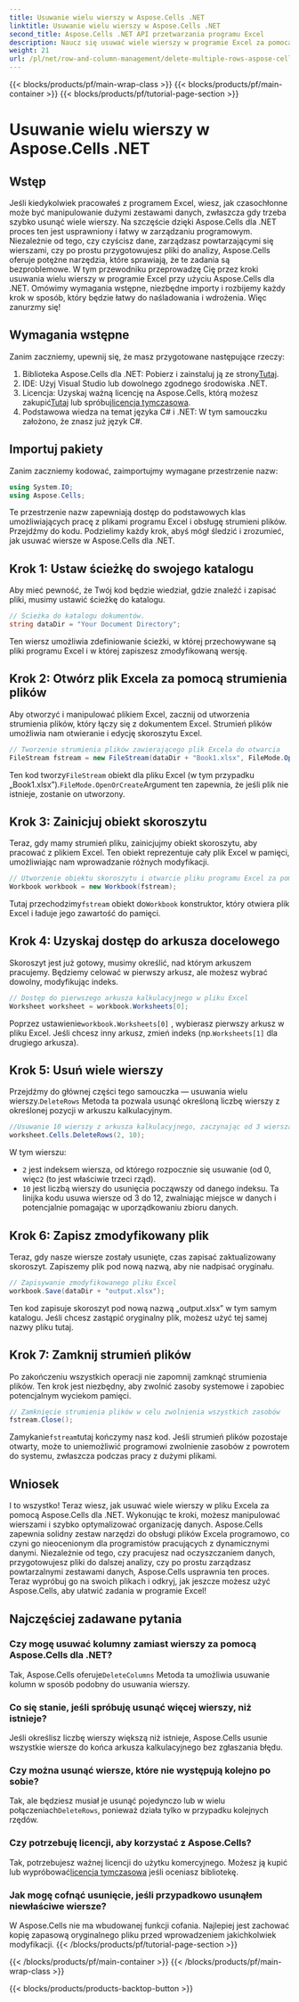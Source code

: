 ```yaml
---
title: Usuwanie wielu wierszy w Aspose.Cells .NET
linktitle: Usuwanie wielu wierszy w Aspose.Cells .NET
second_title: Aspose.Cells .NET API przetwarzania programu Excel
description: Naucz się usuwać wiele wierszy w programie Excel za pomocą Aspose.Cells dla .NET. Ten szczegółowy przewodnik krok po kroku obejmuje wymagania wstępne, przykłady kodowania i często zadawane pytania dla programistów.
weight: 21
url: /pl/net/row-and-column-management/delete-multiple-rows-aspose-cells/
---
```


{{< blocks/products/pf/main-wrap-class >}}
{{< blocks/products/pf/main-container >}}
{{< blocks/products/pf/tutorial-page-section >}}

# Usuwanie wielu wierszy w Aspose.Cells .NET

## Wstęp
Jeśli kiedykolwiek pracowałeś z programem Excel, wiesz, jak czasochłonne może być manipulowanie dużymi zestawami danych, zwłaszcza gdy trzeba szybko usunąć wiele wierszy. Na szczęście dzięki Aspose.Cells dla .NET proces ten jest usprawniony i łatwy w zarządzaniu programowym. Niezależnie od tego, czy czyścisz dane, zarządzasz powtarzającymi się wierszami, czy po prostu przygotowujesz pliki do analizy, Aspose.Cells oferuje potężne narzędzia, które sprawiają, że te zadania są bezproblemowe.
W tym przewodniku przeprowadzę Cię przez kroki usuwania wielu wierszy w programie Excel przy użyciu Aspose.Cells dla .NET. Omówimy wymagania wstępne, niezbędne importy i rozbijemy każdy krok w sposób, który będzie łatwy do naśladowania i wdrożenia. Więc zanurzmy się!
## Wymagania wstępne
Zanim zaczniemy, upewnij się, że masz przygotowane następujące rzeczy:
1.  Biblioteka Aspose.Cells dla .NET: Pobierz i zainstaluj ją ze strony[Tutaj](https://releases.aspose.com/cells/net/).
2. IDE: Użyj Visual Studio lub dowolnego zgodnego środowiska .NET.
3.  Licencja: Uzyskaj ważną licencję na Aspose.Cells, którą możesz zakupić[Tutaj](https://purchase.aspose.com/buy) lub spróbuj[licencja tymczasowa](https://purchase.aspose.com/temporary-license/).
4. Podstawowa wiedza na temat języka C# i .NET: W tym samouczku założono, że znasz już język C#.
## Importuj pakiety
Zanim zaczniemy kodować, zaimportujmy wymagane przestrzenie nazw:
```csharp
using System.IO;
using Aspose.Cells;
```
Te przestrzenie nazw zapewniają dostęp do podstawowych klas umożliwiających pracę z plikami programu Excel i obsługę strumieni plików.
Przejdźmy do kodu. Podzielimy każdy krok, abyś mógł śledzić i zrozumieć, jak usuwać wiersze w Aspose.Cells dla .NET.
## Krok 1: Ustaw ścieżkę do swojego katalogu
Aby mieć pewność, że Twój kod będzie wiedział, gdzie znaleźć i zapisać pliki, musimy ustawić ścieżkę do katalogu.
```csharp
// Ścieżka do katalogu dokumentów.
string dataDir = "Your Document Directory";
```
Ten wiersz umożliwia zdefiniowanie ścieżki, w której przechowywane są pliki programu Excel i w której zapiszesz zmodyfikowaną wersję.
## Krok 2: Otwórz plik Excela za pomocą strumienia plików
Aby otworzyć i manipulować plikiem Excel, zacznij od utworzenia strumienia plików, który łączy się z dokumentem Excel. Strumień plików umożliwia nam otwieranie i edycję skoroszytu Excel.
```csharp
// Tworzenie strumienia plików zawierającego plik Excela do otwarcia
FileStream fstream = new FileStream(dataDir + "Book1.xlsx", FileMode.OpenOrCreate);
```
 Ten kod tworzy`FileStream` obiekt dla pliku Excel (w tym przypadku „Book1.xlsx”).`FileMode.OpenOrCreate`Argument ten zapewnia, że jeśli plik nie istnieje, zostanie on utworzony.
## Krok 3: Zainicjuj obiekt skoroszytu
Teraz, gdy mamy strumień pliku, zainicjujmy obiekt skoroszytu, aby pracować z plikiem Excel. Ten obiekt reprezentuje cały plik Excel w pamięci, umożliwiając nam wprowadzanie różnych modyfikacji.
```csharp
// Utworzenie obiektu skoroszytu i otwarcie pliku programu Excel za pomocą strumienia plików
Workbook workbook = new Workbook(fstream);
```
 Tutaj przechodzimy`fstream` obiekt do`Workbook` konstruktor, który otwiera plik Excel i ładuje jego zawartość do pamięci.
## Krok 4: Uzyskaj dostęp do arkusza docelowego
Skoroszyt jest już gotowy, musimy określić, nad którym arkuszem pracujemy. Będziemy celować w pierwszy arkusz, ale możesz wybrać dowolny, modyfikując indeks.
```csharp
// Dostęp do pierwszego arkusza kalkulacyjnego w pliku Excel
Worksheet worksheet = workbook.Worksheets[0];
```
 Poprzez ustawienie`workbook.Worksheets[0]` , wybierasz pierwszy arkusz w pliku Excel. Jeśli chcesz inny arkusz, zmień indeks (np.`Worksheets[1]` dla drugiego arkusza).
## Krok 5: Usuń wiele wierszy
 Przejdźmy do głównej części tego samouczka — usuwania wielu wierszy.`DeleteRows` Metoda ta pozwala usunąć określoną liczbę wierszy z określonej pozycji w arkuszu kalkulacyjnym.
```csharp
//Usuwanie 10 wierszy z arkusza kalkulacyjnego, zaczynając od 3 wiersza
worksheet.Cells.DeleteRows(2, 10);
```
W tym wierszu:
- `2` jest indeksem wiersza, od którego rozpocznie się usuwanie (od 0, więc`2` (to jest właściwie trzeci rząd).
- `10` jest liczbą wierszy do usunięcia począwszy od danego indeksu.
Ta linijka kodu usuwa wiersze od 3 do 12, zwalniając miejsce w danych i potencjalnie pomagając w uporządkowaniu zbioru danych.
## Krok 6: Zapisz zmodyfikowany plik
Teraz, gdy nasze wiersze zostały usunięte, czas zapisać zaktualizowany skoroszyt. Zapiszemy plik pod nową nazwą, aby nie nadpisać oryginału.
```csharp
// Zapisywanie zmodyfikowanego pliku Excel
workbook.Save(dataDir + "output.xlsx");
```
Ten kod zapisuje skoroszyt pod nową nazwą „output.xlsx” w tym samym katalogu. Jeśli chcesz zastąpić oryginalny plik, możesz użyć tej samej nazwy pliku tutaj.
## Krok 7: Zamknij strumień plików
Po zakończeniu wszystkich operacji nie zapomnij zamknąć strumienia plików. Ten krok jest niezbędny, aby zwolnić zasoby systemowe i zapobiec potencjalnym wyciekom pamięci.
```csharp
// Zamknięcie strumienia plików w celu zwolnienia wszystkich zasobów
fstream.Close();
```
 Zamykanie`fstream`tutaj kończymy nasz kod. Jeśli strumień plików pozostaje otwarty, może to uniemożliwić programowi zwolnienie zasobów z powrotem do systemu, zwłaszcza podczas pracy z dużymi plikami.
## Wniosek
I to wszystko! Teraz wiesz, jak usuwać wiele wierszy w pliku Excela za pomocą Aspose.Cells dla .NET. Wykonując te kroki, możesz manipulować wierszami i szybko optymalizować organizację danych. Aspose.Cells zapewnia solidny zestaw narzędzi do obsługi plików Excela programowo, co czyni go nieocenionym dla programistów pracujących z dynamicznymi danymi.
Niezależnie od tego, czy pracujesz nad oczyszczaniem danych, przygotowujesz pliki do dalszej analizy, czy po prostu zarządzasz powtarzalnymi zestawami danych, Aspose.Cells usprawnia ten proces. Teraz wypróbuj go na swoich plikach i odkryj, jak jeszcze możesz użyć Aspose.Cells, aby ułatwić zadania w programie Excel!
## Najczęściej zadawane pytania
### Czy mogę usuwać kolumny zamiast wierszy za pomocą Aspose.Cells dla .NET?  
 Tak, Aspose.Cells oferuje`DeleteColumns` Metoda ta umożliwia usuwanie kolumn w sposób podobny do usuwania wierszy.
### Co się stanie, jeśli spróbuję usunąć więcej wierszy, niż istnieje?  
Jeśli określisz liczbę wierszy większą niż istnieje, Aspose.Cells usunie wszystkie wiersze do końca arkusza kalkulacyjnego bez zgłaszania błędu.
### Czy można usunąć wiersze, które nie występują kolejno po sobie?  
 Tak, ale będziesz musiał je usunąć pojedynczo lub w wielu połączeniach`DeleteRows`, ponieważ działa tylko w przypadku kolejnych rzędów.
### Czy potrzebuję licencji, aby korzystać z Aspose.Cells?  
 Tak, potrzebujesz ważnej licencji do użytku komercyjnego. Możesz ją kupić lub wypróbować[licencja tymczasowa](https://purchase.aspose.com/temporary-license/) jeśli oceniasz bibliotekę.
### Jak mogę cofnąć usunięcie, jeśli przypadkowo usunąłem niewłaściwe wiersze?  
W Aspose.Cells nie ma wbudowanej funkcji cofania. Najlepiej jest zachować kopię zapasową oryginalnego pliku przed wprowadzeniem jakichkolwiek modyfikacji.
{{< /blocks/products/pf/tutorial-page-section >}}

{{< /blocks/products/pf/main-container >}}
{{< /blocks/products/pf/main-wrap-class >}}

{{< blocks/products/products-backtop-button >}}
